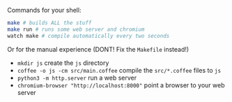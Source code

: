 Commands for your shell:

```bash
make # builds ALL the stuff
make run # runs some web server and chromium
watch make # compile automatically every two seconds
```
    
Or for the manual experience (DONT! Fix the `Makefile` instead!)

* `mkdir js` create the `js` directory
* `coffee -o js -cm src/main.coffee` compile the `src/*.coffee` files to `js`
* `python3 -m http.server` run a web server
* `chromium-browser "http://localhost:8000"` point a browser to your web server
